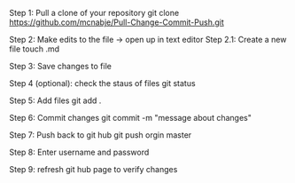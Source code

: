 Step 1: Pull a clone of your repository
git clone https://github.com/mcnabje/Pull-Change-Commit-Push.git

Step 2: Make edits to the file -> open up in text editor
Step 2.1: Create a new file
touch <newfile>.md

Step 3: Save changes to file

Step 4 (optional): check the staus of files
git status 

Step 5: Add files
git add .

Step 6: Commit changes
git commit -m "message about changes"

Step 7: Push back to git hub
git push orgin master

Step 8: Enter username and password

Step 9: refresh git hub page to verify changes